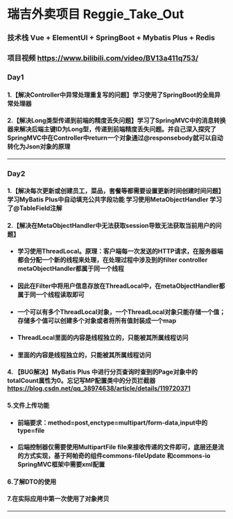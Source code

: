 # 瑞吉外卖项目 Reggie_Take_Out
### 技术栈 Vue + ElementUI + SpringBoot + Mybatis Plus + Redis
### 项目视频 https://www.bilibili.com/video/BV13a411q753/

### Day1
#### 1.【解决Controller中异常处理重复写的问题】学习使用了SpringBoot的全局异常处理器
#### 2.【解决Long类型传递到前端的精度丢失问题】学习了SpringMVC中的消息转换器来解决后端主键ID为Long型，传递到前端精度丢失问题。并自己深入探究了SpringMVC中在Controller中return一个对象通过@responsebody就可以自动转化为Json对象的原理

---

### Day2
#### 1.【解决每次更新或创建员工，菜品，套餐等都需要设置更新时间创建时间问题】  学习MyBatis Plus中自动填充公共字段功能 学习使用MetaObjectHandler 学习了@TableField注解
#### 2.【解决在MetaObjectHandler中无法获取session导致无法获取当前用户的问题】 
* #### 学习使用ThreadLocal。原理：客户端每一次发送的HTTP请求，在服务器端都会分配一个新的线程来处理，在处理过程中涉及到的filter controller metaObjectHandler都属于同一个线程
* #### 因此在Filter中将用户信息存放在ThreadLocal中，在metaObjectHandler都属于同一个线程读取即可
* #### 一个可以有多个ThreadLocal对象，一个ThreadLocal对象只能存储一个值；存储多个值可以创建多个对象或者将所有值封装成一个map
* #### ThreadLocal里面的内容是线程独立的，只能被其所属线程访问
* #### 里面的内容是线程独立的，只能被其所属线程访问
#### 4. 【BUG解决】MyBatis Plus 中进行分页查询时查到的Page对象中的totalCount属性为0。忘记写MP配置类中的分页拦截器 https://blog.csdn.net/qq_38974638/article/details/119720371
#### 5.文件上传功能
* #### 前端要求：method=post,enctype=multipart/form-data,input中的type=file
* #### 后端控制器仅需要使用MultipartFile file来接收传递的文件即可，底层还是流的方式实现，基于阿帕奇的组件commons-fileUpdate 和commons-io SpringMVC框架中需要xml配置
#### 6.了解DTO的使用
#### 7.在实际应用中第一次使用了对象拷贝


---

